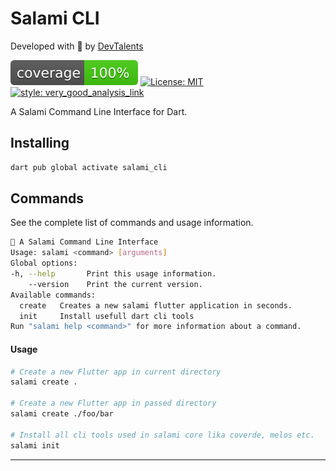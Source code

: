 # Salami CLI

Developed with 💙 by [DevTalents](dev_talents_link)

![coverage][coverage_badge]
[![License: MIT][license]](license_link)
[![style: very_good_analysis_link][badge]][badge_link]

A Salami Command Line Interface for Dart.

## Installing

```sh
dart pub global activate salami_cli
```

## Commands

See the complete list of commands and usage information.

```sh
🚀 A Salami Command Line Interface
Usage: salami <command> [arguments]
Global options:
-h, --help       Print this usage information.
    --version    Print the current version.
Available commands:
  create   Creates a new salami flutter application in seconds.
  init     Install usefull dart cli tools
Run "salami help <command>" for more information about a command.
```

#### Usage

```sh
# Create a new Flutter app in current directory
salami create .

# Create a new Flutter app in passed directory
salami create ./foo/bar

# Install all cli tools used in salami core lika coverde, melos etc.
salami init

```

---

[coverage_badge]: https://raw.githubusercontent.com/VeryGoodOpenSource/very_good_cli/main/coverage_badge.svg
[badge]: https://img.shields.io/badge/style-very_good_analysis-B22C89.svg
[badge_link]: https://pub.dev/packages/very_good_analysis
[license]: https://img.shields.io/badge/license-MIT-blue.svg
[license_link]: https://opensource.org/licenses/MIT
[very_good_analysis_link]: https://github.com/VeryGoodOpenSource/very_good_analysis
[dev_talents_link]: https://unitedideas.co/
